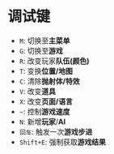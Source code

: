 # 调试键

* `M`: 切换至**主菜单**
* `G`: 切换至**游戏**
* `R`: 改变玩家**队伍(颜色)**
* `T`: 变换**位置/地图**
* `C`: 清除**抛射体/特效**
* `V`: 改变**道具**
* `X`: 改变**页面/语言**
* `~`: 控制**游戏速度**
* `N`: 新增**玩家**/**AI**
* `回车`: 触发一次**游戏步进**
* `Shift+E`: 强制获取**游戏结果**
